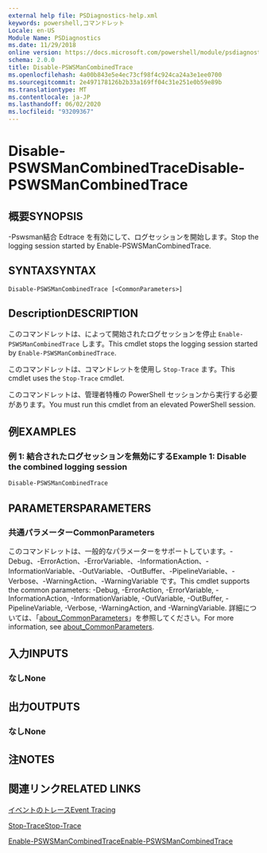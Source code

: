 ```yaml
---
external help file: PSDiagnostics-help.xml
keywords: powershell,コマンドレット
Locale: en-US
Module Name: PSDiagnostics
ms.date: 11/29/2018
online version: https://docs.microsoft.com/powershell/module/psdiagnostics/disable-pswsmancombinedtrace?view=powershell-7&WT.mc_id=ps-gethelp
schema: 2.0.0
title: Disable-PSWSManCombinedTrace
ms.openlocfilehash: 4a00b843e5e4ec73cf98f4c924ca24a3e1ee0700
ms.sourcegitcommit: 2e497178126b2b33a169ff04c31e251e0b59e89b
ms.translationtype: MT
ms.contentlocale: ja-JP
ms.lasthandoff: 06/02/2020
ms.locfileid: "93209367"
---
```

# <span data-ttu-id="a0a8b-103">Disable-PSWSManCombinedTrace</span><span class="sxs-lookup"><span data-stu-id="a0a8b-103">Disable-PSWSManCombinedTrace</span></span>

## <span data-ttu-id="a0a8b-104">概要</span><span class="sxs-lookup"><span data-stu-id="a0a8b-104">SYNOPSIS</span></span>
<span data-ttu-id="a0a8b-105">-Pswsman結合 Edtrace を有効にして、ログセッションを開始します。</span><span class="sxs-lookup"><span data-stu-id="a0a8b-105">Stop the logging session started by Enable-PSWSManCombinedTrace.</span></span>

## <span data-ttu-id="a0a8b-106">SYNTAX</span><span class="sxs-lookup"><span data-stu-id="a0a8b-106">SYNTAX</span></span>

```
Disable-PSWSManCombinedTrace [<CommonParameters>]
```

## <span data-ttu-id="a0a8b-107">Description</span><span class="sxs-lookup"><span data-stu-id="a0a8b-107">DESCRIPTION</span></span>

<span data-ttu-id="a0a8b-108">このコマンドレットは、によって開始されたログセッションを停止 `Enable-PSWSManCombinedTrace` します。</span><span class="sxs-lookup"><span data-stu-id="a0a8b-108">This cmdlet stops the logging session started by `Enable-PSWSManCombinedTrace`.</span></span>

<span data-ttu-id="a0a8b-109">このコマンドレットは、コマンドレットを使用し `Stop-Trace` ます。</span><span class="sxs-lookup"><span data-stu-id="a0a8b-109">This cmdlet uses the `Stop-Trace` cmdlet.</span></span>

<span data-ttu-id="a0a8b-110">このコマンドレットは、管理者特権の PowerShell セッションから実行する必要があります。</span><span class="sxs-lookup"><span data-stu-id="a0a8b-110">You must run this cmdlet from an elevated PowerShell session.</span></span>

## <span data-ttu-id="a0a8b-111">例</span><span class="sxs-lookup"><span data-stu-id="a0a8b-111">EXAMPLES</span></span>

### <span data-ttu-id="a0a8b-112">例 1: 結合されたログセッションを無効にする</span><span class="sxs-lookup"><span data-stu-id="a0a8b-112">Example 1: Disable the combined logging session</span></span>

```powershell
Disable-PSWSManCombinedTrace
```

## <span data-ttu-id="a0a8b-113">PARAMETERS</span><span class="sxs-lookup"><span data-stu-id="a0a8b-113">PARAMETERS</span></span>

### <span data-ttu-id="a0a8b-114">共通パラメーター</span><span class="sxs-lookup"><span data-stu-id="a0a8b-114">CommonParameters</span></span>

<span data-ttu-id="a0a8b-115">このコマンドレットは、一般的なパラメーターをサポートしています。-Debug、-ErrorAction、-ErrorVariable、-InformationAction、-InformationVariable、-OutVariable、-OutBuffer、-PipelineVariable、-Verbose、-WarningAction、-WarningVariable です。</span><span class="sxs-lookup"><span data-stu-id="a0a8b-115">This cmdlet supports the common parameters: -Debug, -ErrorAction, -ErrorVariable, -InformationAction, -InformationVariable, -OutVariable, -OutBuffer, -PipelineVariable, -Verbose, -WarningAction, and -WarningVariable.</span></span> <span data-ttu-id="a0a8b-116">詳細については、「[about_CommonParameters](https://go.microsoft.com/fwlink/?LinkID=113216)」を参照してください。</span><span class="sxs-lookup"><span data-stu-id="a0a8b-116">For more information, see [about_CommonParameters](https://go.microsoft.com/fwlink/?LinkID=113216).</span></span>

## <span data-ttu-id="a0a8b-117">入力</span><span class="sxs-lookup"><span data-stu-id="a0a8b-117">INPUTS</span></span>

### <span data-ttu-id="a0a8b-118">なし</span><span class="sxs-lookup"><span data-stu-id="a0a8b-118">None</span></span>

## <span data-ttu-id="a0a8b-119">出力</span><span class="sxs-lookup"><span data-stu-id="a0a8b-119">OUTPUTS</span></span>

### <span data-ttu-id="a0a8b-120">なし</span><span class="sxs-lookup"><span data-stu-id="a0a8b-120">None</span></span>

## <span data-ttu-id="a0a8b-121">注</span><span class="sxs-lookup"><span data-stu-id="a0a8b-121">NOTES</span></span>

## <span data-ttu-id="a0a8b-122">関連リンク</span><span class="sxs-lookup"><span data-stu-id="a0a8b-122">RELATED LINKS</span></span>

[<span data-ttu-id="a0a8b-123">イベントのトレース</span><span class="sxs-lookup"><span data-stu-id="a0a8b-123">Event Tracing</span></span>](/windows/desktop/ETW/event-tracing-portal)

[<span data-ttu-id="a0a8b-124">Stop-Trace</span><span class="sxs-lookup"><span data-stu-id="a0a8b-124">Stop-Trace</span></span>](stop-trace.md)

[<span data-ttu-id="a0a8b-125">Enable-PSWSManCombinedTrace</span><span class="sxs-lookup"><span data-stu-id="a0a8b-125">Enable-PSWSManCombinedTrace</span></span>](Enable-PSWSManCombinedTrace.md)
